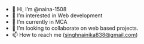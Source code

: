 - 👋 Hi, I’m @naina-1508
- 👀 I’m interested in Web development
- 🌱 I’m currently in MCA
- 💞️ I’m looking to collaborate on web based projects.
- 📫 How to reach me (singhnainika838@gmail.com)

<!---
naina-1508/naina-1508 is a ✨ special ✨ repository because its `README.md` (this file) appears on your GitHub profile.
You can click the Preview link to take a look at your changes.
--->
